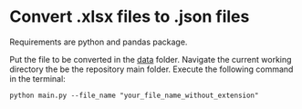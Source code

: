 # Convert .xlsx files to .json files

Requirements are python and pandas package.

Put the file to be converted in the [data](data) folder.
Navigate the current working directory the be the repository main folder.
Execute the following command in the terminal:

```python main.py --file_name "your_file_name_without_extension"```
